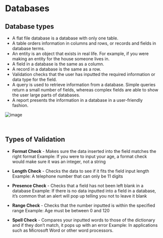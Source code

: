 # Databases

## Database types
- A flat file database is a database with only one table.
- A table orders information in columns and rows, or records and fields in database terms.
- An entity is an object that exists in real life. For example, if you were making an entity for the house someone lives in.
- A field in a database is the same as a column.
- A record in a database is the same as a row.
- Validation checks that the user has inputted the required information or data type for the field.
- A query is used to retrieve information from a database. Simple queries return a small number of fields, whereas complex fields are able to show the user large parts of databases.
- A report presents the information in a database in a user-friendly fashion.


![image](https://user-images.githubusercontent.com/90699946/137458739-5091a553-1091-4297-99d9-28ccbd237c52.png)

<br>


## Types of Validation

- **Format Check** - Makes sure the data inserted into the field matches the right format
  Example: If you were to input your age, a format check would make sure it was an integer, not a string

- **Length Check** - Checks the data to see if it fits the field input length
  Example: A telephone number that can only be 11 digits

- **Presence Check** - Checks that a field has not been left blank in a database
  Example: If there is no data inputted into a field in a database, it’s common that an alert will pop up telling you not to leave it blank

- **Range Check** - Checks that the number inputted is within the specified range
  Example: Age must be between 0 and 120

- **Spell Check** - Compares your inputted words to those of the dictionary and if they don’t match, it pops up with an error
  Example: In applications such as Microsoft Word or other word processors.
